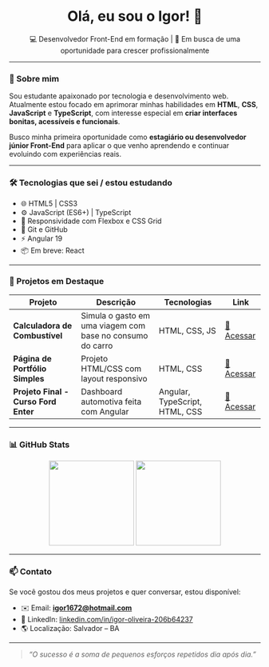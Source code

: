 <h1 align="center">Olá, eu sou o Igor! 👋</h1>

<p align="center">
  💻 Desenvolvedor Front-End em formação | 🎯 Em busca de uma oportunidade para crescer profissionalmente
</p>

---

### 🚀 Sobre mim

Sou estudante apaixonado por tecnologia e desenvolvimento web. Atualmente estou focado em aprimorar minhas habilidades em **HTML**, **CSS**, **JavaScript** e **TypeScript**, com interesse especial em **criar interfaces bonitas, acessíveis e funcionais**.

Busco minha primeira oportunidade como **estagiário ou desenvolvedor júnior Front-End** para aplicar o que venho aprendendo e continuar evoluindo com experiências reais.

---

### 🛠️ Tecnologias que sei / estou estudando

- 🌐 HTML5 | CSS3
- ⚙️ JavaScript (ES6+) | TypeScript
- 🎨 Responsividade com Flexbox e CSS Grid
- 🧠 Git e GitHub
- ⚡️ Angular 19
- 📦 Em breve: React

---

### 📌 Projetos em Destaque

| Projeto | Descrição | Tecnologias | Link |
|--------|-----------|-------------|------|
| **Calculadora de Combustível** | Simula o gasto em uma viagem com base no consumo do carro | HTML, CSS, JS | [🔗 Acessar](https://github.com/IgorBRG/Desafio-sprint-2) |
| **Página de Portfólio Simples** | Projeto HTML/CSS com layout responsivo | HTML, CSS | [🔗 Acessar](https://github.com/IgorBRG/Projeto-css-e-html) |
| **Projeto Final - Curso Ford Enter** | Dashboard automotiva feita com Angular | Angular, TypeScript, HTML, CSS | [🔗 Acessar](https://dashboardautomotiva.netlify.app) |

---

### 📊 GitHub Stats

<div align="center">
  <img height="170em" src="https://github-readme-stats.vercel.app/api?username=IgorBRG&show_icons=true&theme=default&include_all_commits=true&count_private=true"/>
  <img height="170em" src="https://github-readme-stats.vercel.app/api/top-langs/?username=IgorBRG&layout=compact&langs_count=8"/>
</div>

---

### 📫 Contato

Se você gostou dos meus projetos e quer conversar, estou disponível:

- ✉️ Email: **igor1672@hotmail.com**
- 💼 LinkedIn: [linkedin.com/in/igor-oliveira-206b64237](https://www.linkedin.com/in/igor-oliveira-206b64237/) 
- 🌎 Localização: Salvador – BA

---

> *“O sucesso é a soma de pequenos esforços repetidos dia após dia.”*
